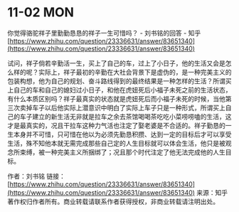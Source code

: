 # 11-02 MON

你觉得骆驼祥子里勤勤恳恳的祥子一生可惜吗？ - 刘书铭的回答 - 知乎 [https://www.zhihu.com/question/23336631/answer/83651340](https://www.zhihu.com/question/23336631/answer/83651340)



试问，祥子倘若辛勤活一生，买上了自己的车，过上了小日子，他的生活又会是怎么样的呢？实际上，祥子最初的辛勤在大社会背景下是虚伪的，是一种完美主义的包装构想，他为自己的规划、奋斗路线得到的最终结果是一种怎样的生活？所谓买上自己的车和自己的媳妇过小日子，和他在虎妞死后小福子未死之前的生活状态，有什么本质区别吗？祥子最真实的状态就是虎妞死后而小福子未死的时候，当他第三次卖掉车子以后他实际上潜意识中明白了实际上车子只是一种形式，所谓买上自己的车子建立的新生活无非就是拉车之余去茶馆喝喝茶吃吃小菜唠唠嗑的生活，这才是最真实的，况且干拉车这种力气活也注定了娶老婆是不合适的。祥子勤恳的一生本身并不可惜，只可惜在他以为必须先勤恳积攒、达到一定的目标后才可以享受生活，殊不知他本就无需完成那些自己定的人生目标就可以体会生活，他只是被观念所束缚，被一种完美主义所捆绑了；况且那个时代注定了他无法完成他的人生目标。

作者：刘书铭 链接：[https://www.zhihu.com/question/23336631/answer/83651340](https://www.zhihu.com/question/23336631/answer/83651340) 来源：知乎 著作权归作者所有。商业转载请联系作者获得授权，非商业转载请注明出处。

